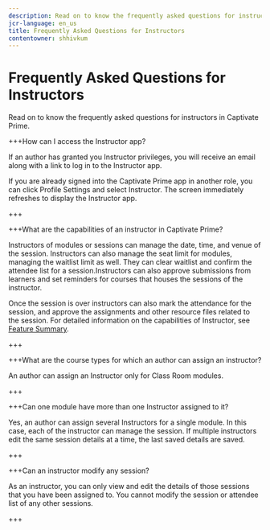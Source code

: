 ```yaml
---
description: Read on to know the frequently asked questions for instructors in Captivate Prime.
jcr-language: en_us
title: Frequently Asked Questions for Instructors
contentowner: shhivkum
---
```



# Frequently Asked Questions for Instructors

Read on to know the frequently asked questions for instructors in Captivate Prime.

+++How can I access the Instructor app?

If an author has granted you Instructor privileges, you will receive an email along with a link to log in to the Instructor app.

If you are already signed into the Captivate Prime app in another role, you can click Profile Settings and select Instructor. The screen immediately refreshes to display the Instructor app.

+++

+++What are the capabilities of an instructor in Captivate Prime?

Instructors of modules or sessions can manage the date, time, and venue of the session. Instructors can also manage the seat limit for modules, managing the waitlist limit as well. They can clear waitlist and confirm the attendee list for a session.Instructors can also approve submissions from learners and set reminders for courses that houses the sessions of the instructor.

Once the session is over instructors can also mark the attendance for the session, and approve the assignments and other resource files related to the session. For detailed information on the capabilities of Instructor, see [Feature Summary](feature-summary/modules.md).

+++

+++What are the course types for which an author can assign an instructor?

An author can assign an Instructor only for Class Room modules.

+++

+++Can one module have more than one Instructor assigned to it?

Yes, an author can assign several Instructors for a single module. In this case, each of the instructor can manage the session. If multiple instructors edit the same session details at a time, the last saved details are saved.

+++

+++Can an instructor modify any session?

As an instructor, you can only view and edit the details of those sessions that you have been assigned to. You cannot modify the session or attendee list of any other sessions.

+++

